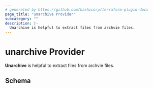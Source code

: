 ```yaml
---
# generated by https://github.com/hashicorp/terraform-plugin-docs
page_title: "unarchive Provider"
subcategory: ""
description: |-
  Unarchive is helpful to extract files from archvie files.
---
```


# unarchive Provider

**Unarchive** is helpful to extract files from archvie files.



<!-- schema generated by tfplugindocs -->
## Schema
